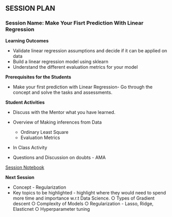 
## SESSION PLAN

### **Session Name**: Make Your Fisrt Prediction With Linear Regression

**Learning Outcomes**

- Validate linear regression assumptions and decide if it can be applied on data
- Build a linear regression model using sklearn
- Understand the different evaluation metrics for your model


**Prerequisites for the Students**

- Make your first prediction with Linear Regression- Go through the concept and solve the tasks and assessments.
 
**Student Activities**

- Discuss with the Mentor what you have learned.

- Overview of Making inferences from Data
    - Ordinary Least Square
    - Evaluation Metrics

- In Class Activity
- Questions and Discussion on doubts - AMA

[Session Notebook](https://github.com/commit-live-students/GLabs_DSMX/blob/master/Sprint%205%20Advanced%20Statistics/5.2%20-%20Make%20Your%20First%20Prediction%20with%20Linear%20Regression/notebooks/Learner_Make%20Your%20First%20Prediction%20with%20Linear%20Regression.ipynb)


**Next Session**

- Concept - Regularization
- Key topics to be highlighted - highlight where they would need to spend more time and importance w.r.t Data Science.
    ○ Types of Gradient descent
    ○ Complexity of Models
    ○ Regularization - Lasso, Ridge, Elasticnet
    ○ Hyperparameter tuning



```python

```
